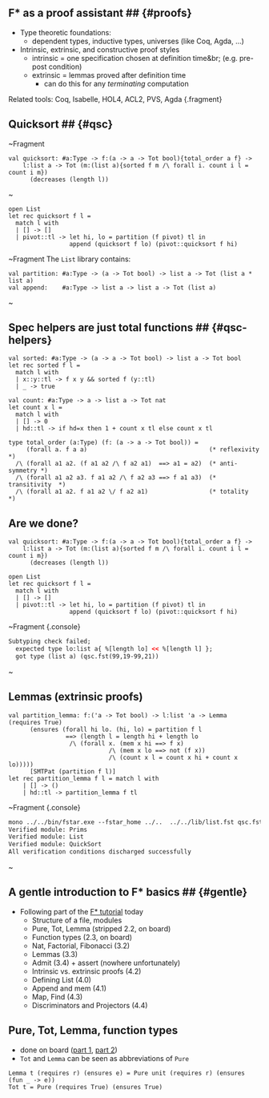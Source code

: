 ## F* as a proof assistant ## {#proofs}
* Type theoretic foundations:
  - dependent types, inductive types, universes
    (like Coq, Agda, ...)
* Intrinsic, extrinsic, and constructive proof styles
  - intrinsic = one specification chosen at definition time&br;
    (e.g. pre-post condition)
  - extrinsic = lemmas proved after definition time
    + can do this for any *terminating* computation

Related tools: Coq, Isabelle, HOL4, ACL2, PVS, Agda
{.fragment}

## Quicksort ## {#qsc}

~Fragment
```
val quicksort: #a:Type -> f:(a -> a -> Tot bool){total_order a f} ->
    l:list a -> Tot (m:(list a){sorted f m /\ forall i. count i l = count i m})
      (decreases (length l))
```
~
<!-- TODO: syntax highlighting for types a total mess -->

```
open List
let rec quicksort f l =
  match l with
  | [] -> []
  | pivot::tl -> let hi, lo = partition (f pivot) tl in 
                 append (quicksort f lo) (pivot::quicksort f hi)
```

~Fragment
The `List` library contains:

```
val partition: #a:Type -> (a -> Tot bool) -> list a -> Tot (list a * list a)
val append:    #a:Type -> list a -> list a -> Tot (list a)
```
~

## Spec helpers are just total functions ## {#qsc-helpers}

```
val sorted: #a:Type -> (a -> a -> Tot bool) -> list a -> Tot bool
let rec sorted f l =
  match l with
  | x::y::tl -> f x y && sorted f (y::tl)
  | _ -> true
  
val count: #a:Type -> a -> list a -> Tot nat
let count x l =
  match l with
  | [] -> 0 
  | hd::tl -> if hd=x then 1 + count x tl else count x tl
```

```
type total_order (a:Type) (f: (a -> a -> Tot bool)) =
     (forall a. f a a)                                  (* reflexivity   *)
  /\ (forall a1 a2. (f a1 a2 /\ f a2 a1)  ==> a1 = a2)  (* anti-symmetry *)
  /\ (forall a1 a2 a3. f a1 a2 /\ f a2 a3 ==> f a1 a3)  (* transitivity  *)
  /\ (forall a1 a2. f a1 a2 \/ f a2 a1)                 (* totality  *)
```

## Are we done? ##
```
val quicksort: #a:Type -> f:(a -> a -> Tot bool){total_order a f} ->
    l:list a -> Tot (m:(list a){sorted f m /\ forall i. count i l = count i m})
      (decreases (length l))
```
```
open List
let rec quicksort f l =
  match l with
  | [] -> []
  | pivot::tl -> let hi, lo = partition (f pivot) tl in 
                 append (quicksort f lo) (pivot::quicksort f hi)
```

~Fragment {.console}
``` html
Subtyping check failed; 
  expected type lo:list a{ %[length lo] << %[length l] }; 
  got type (list a) (qsc.fst(99,19-99,21))
```
~

## Lemmas (extrinsic proofs) ##
```
val partition_lemma: f:('a -> Tot bool) -> l:list 'a -> Lemma (requires True)
      (ensures (forall hi lo. (hi, lo) = partition f l
                ==> (length l = length hi + length lo
                 /\ (forall x. (mem x hi ==> f x)
                            /\ (mem x lo ==> not (f x))
                            /\ (count x l = count x hi + count x lo)))))
      [SMTPat (partition f l)]
let rec partition_lemma f l = match l with
    | [] -> ()
    | hd::tl -> partition_lemma f tl
```
~Fragment {.console}
``` html
mono ../../bin/fstar.exe --fstar_home ../..  ../../lib/list.fst qsc.fst
Verified module: Prims
Verified module: List
Verified module: QuickSort
All verification conditions discharged successfully
```
~

## A gentle introduction to F* basics ## {#gentle}
* Following part of the [F* tutorial] today
  - Structure of a file, modules
  - Pure, Tot, Lemma (stripped 2.2, on board)
  - Function types (2.3, on board)
  - Nat, Factorial, Fibonacci (3.2)
  - Lemmas (3.3)
  - Admit (3.4) + assert (nowhere unfortunately)
  - Intrinsic vs. extrinsic proofs (4.2)
  - Defining List (4.0)
  - Append and mem (4.1)
  - Map, Find (4.3)
  - Discriminators and Projectors (4.4)

[F* tutorial]: https://www.fstar-lang.org/tutorial/tutorial.html


## Pure, Tot, Lemma, function types
* done on board ([part 1](http://prosecco.gforge.inria.fr/personal/hritcu/talks/fstar-sb-2015/stuff/20150316_115904.jpg), [part 2](http://prosecco.gforge.inria.fr/personal/hritcu/talks/fstar-sb-2015/stuff/20150316_115930.jpg))
* `Tot` and `Lemma` can be seen as abbreviations of `Pure`
```
Lemma t (requires r) (ensures e) = Pure unit (requires r) (ensures (fun _ -> e))
Tot t = Pure (requires True) (ensures True)
```
